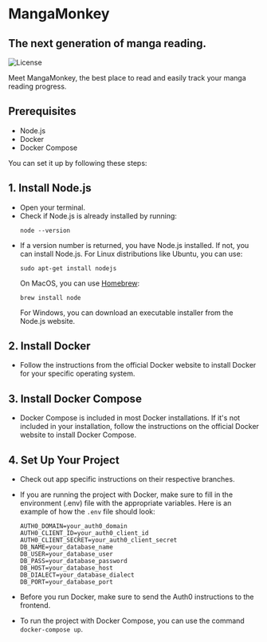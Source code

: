 # MangaMonkey
## The next generation of manga reading.
![License](https://img.shields.io/badge/license-MIT-brightgreen?style=for-the-badge&color=011910)

Meet MangaMonkey, the best place to read and easily track your manga reading progress.

## Prerequisites

- Node.js
- Docker
- Docker Compose

You can set it up by following these steps:

## 1. Install Node.js

- Open your terminal.
- Check if Node.js is already installed by running:
    ```
    node --version
    ```
- If a version number is returned, you have Node.js installed. If not, you can install Node.js. For Linux distributions like Ubuntu, you can use:
    ```
    sudo apt-get install nodejs
    ```
  On MacOS, you can use [Homebrew](https://brew.sh/):
    ```
    brew install node
    ```
  For Windows, you can download an executable installer from the Node.js website.

## 2. Install Docker

- Follow the instructions from the official Docker website to install Docker for your specific operating system.

## 3. Install Docker Compose

- Docker Compose is included in most Docker installations. If it's not included in your installation, follow the instructions on the official Docker website to install Docker Compose.

## 4. Set Up Your Project

- Check out app specific instructions on their respective branches.
- If you are running the project with Docker, make sure to fill in the environment (.env) file with the appropriate variables. Here is an example of how the `.env` file should look:

    ```
    AUTH0_DOMAIN=your_auth0_domain
    AUTH0_CLIENT_ID=your_auth0_client_id
    AUTH0_CLIENT_SECRET=your_auth0_client_secret
    DB_NAME=your_database_name
    DB_USER=your_database_user
    DB_PASS=your_database_password
    DB_HOST=your_database_host
    DB_DIALECT=your_database_dialect
    DB_PORT=your_database_port
    ```

- Before you run Docker, make sure to send the Auth0 instructions to the frontend.
- To run the project with Docker Compose, you can use the command `docker-compose up`.
